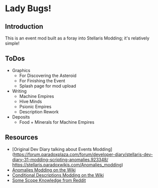 # Lady Bugs!

## Introduction

This is an event mod built as a foray into Stellaris Modding; it's relatively simple!

## ToDos

* Graphics
  * For Discovering the Asteroid
  * For Finishing the Event
  * Splash page for mod upload
* Writing
  * Machine Empires
  * Hive Minds
  * Psionic Empires
  * Description Rework
* Deposits
  * Food + Minerals for Machine Empires



## Resources

* [Original Dev Diary talking about Events Modding](https://forum.paradoxplaza.com/forum/developer-diary/stellaris-dev-diary-31-modding-scripting-anomalies.923348/
https://stellaris.paradoxwikis.com/Anomalies_modding)
* [Anomalies Modding on the Wiki](https://stellaris.paradoxwikis.com/Anomalies_modding)
* [Conditional Descriptions Modding on the Wiki](https://stellaris.paradoxwikis.com/Event_modding#Conditional_Description)
* [Some Scope Knowledge from Reddit](https://old.reddit.com/r/StellarisMods/comments/550yhe/what_does_each_core_scope_mean/)
